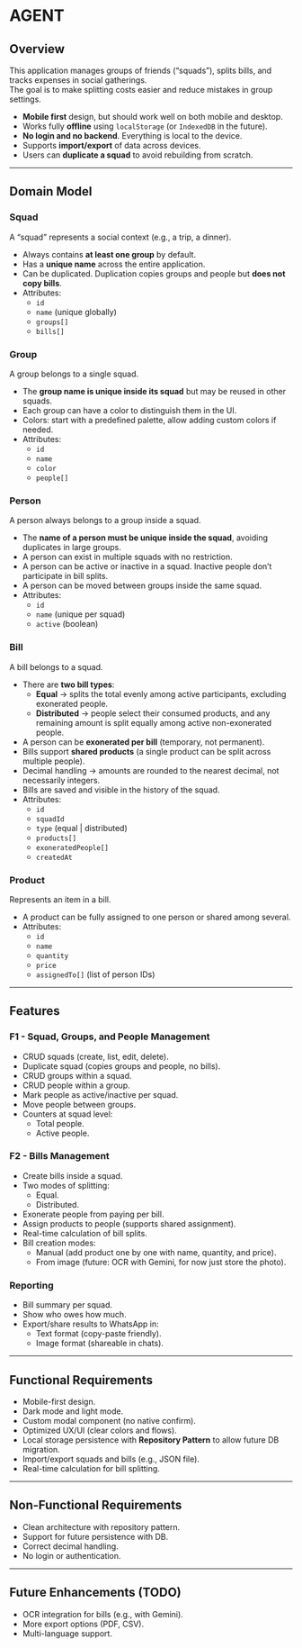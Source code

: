 # AGENT

## Overview

This application manages groups of friends (“squads”), splits bills, and tracks expenses in social gatherings.  
The goal is to make splitting costs easier and reduce mistakes in group settings.

- **Mobile first** design, but should work well on both mobile and desktop.
- Works fully **offline** using `localStorage` (or `IndexedDB` in the future).
- **No login and no backend**. Everything is local to the device.
- Supports **import/export** of data across devices.
- Users can **duplicate a squad** to avoid rebuilding from scratch.

---

## Domain Model

### Squad

A “squad” represents a social context (e.g., a trip, a dinner).

- Always contains **at least one group** by default.
- Has a **unique name** across the entire application.
- Can be duplicated. Duplication copies groups and people but **does not copy bills**.
- Attributes:
  - `id`
  - `name` (unique globally)
  - `groups[]`
  - `bills[]`

### Group

A group belongs to a single squad.

- The **group name is unique inside its squad** but may be reused in other squads.
- Each group can have a color to distinguish them in the UI.
- Colors: start with a predefined palette, allow adding custom colors if needed.
- Attributes:
  - `id`
  - `name`
  - `color`
  - `people[]`

### Person

A person always belongs to a group inside a squad.

- The **name of a person must be unique inside the squad**, avoiding duplicates in large groups.
- A person can exist in multiple squads with no restriction.
- A person can be active or inactive in a squad. Inactive people don’t participate in bill splits.
- A person can be moved between groups inside the same squad.
- Attributes:
  - `id`
  - `name` (unique per squad)
  - `active` (boolean)

### Bill

A bill belongs to a squad.

- There are **two bill types**:
  - **Equal** → splits the total evenly among active participants, excluding exonerated people.
  - **Distributed** → people select their consumed products, and any remaining amount is split equally among active non-exonerated people.
- A person can be **exonerated per bill** (temporary, not permanent).
- Bills support **shared products** (a single product can be split across multiple people).
- Decimal handling → amounts are rounded to the nearest decimal, not necessarily integers.
- Bills are saved and visible in the history of the squad.
- Attributes:
  - `id`
  - `squadId`
  - `type` (equal | distributed)
  - `products[]`
  - `exoneratedPeople[]`
  - `createdAt`

### Product

Represents an item in a bill.

- A product can be fully assigned to one person or shared among several.
- Attributes:
  - `id`
  - `name`
  - `quantity`
  - `price`
  - `assignedTo[]` (list of person IDs)

---

## Features

### F1 - Squad, Groups, and People Management

- CRUD squads (create, list, edit, delete).
- Duplicate squad (copies groups and people, no bills).
- CRUD groups within a squad.
- CRUD people within a group.
- Mark people as active/inactive per squad.
- Move people between groups.
- Counters at squad level:
  - Total people.
  - Active people.

### F2 - Bills Management

- Create bills inside a squad.
- Two modes of splitting:
  - Equal.
  - Distributed.
- Exonerate people from paying per bill.
- Assign products to people (supports shared assignment).
- Real-time calculation of bill splits.
- Bill creation modes:
  - Manual (add product one by one with name, quantity, and price).
  - From image (future: OCR with Gemini, for now just store the photo).

### Reporting

- Bill summary per squad.
- Show who owes how much.
- Export/share results to WhatsApp in:
  - Text format (copy-paste friendly).
  - Image format (shareable in chats).

---

## Functional Requirements

- Mobile-first design.
- Dark mode and light mode.
- Custom modal component (no native confirm).
- Optimized UX/UI (clear colors and flows).
- Local storage persistence with **Repository Pattern** to allow future DB migration.
- Import/export squads and bills (e.g., JSON file).
- Real-time calculation for bill splitting.

---

## Non-Functional Requirements

- Clean architecture with repository pattern.
- Support for future persistence with DB.
- Correct decimal handling.
- No login or authentication.

---

## Future Enhancements (TODO)

- OCR integration for bills (e.g., with Gemini).
- More export options (PDF, CSV).
- Multi-language support.
